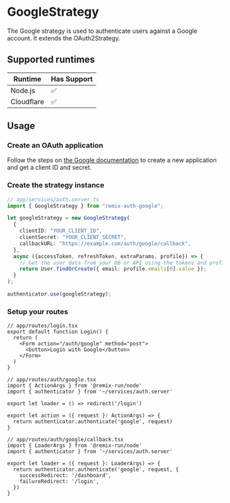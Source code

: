 # GoogleStrategy

<!-- Description -->

The Google strategy is used to authenticate users against a Google account. It extends the OAuth2Strategy.

## Supported runtimes

| Runtime    | Has Support |
| ---------- | ----------- |
| Node.js    | ✅          |
| Cloudflare | ✅          |

<!-- If it doesn't support one runtime, explain here why -->

## Usage

### Create an OAuth application

Follow the steps on [the Google documentation](https://developers.google.com/identity/protocols/oauth2/web-server#creatingcred) to create a new application and get a client ID and secret.

### Create the strategy instance

```ts
// app/services/auth.server.ts
import { GoogleStrategy } from "remix-auth-google";

let googleStrategy = new GoogleStrategy(
  {
    clientID: "YOUR_CLIENT_ID",
    clientSecret: "YOUR_CLIENT_SECRET",
    callbackURL: "https://example.com/auth/google/callback",
  },
  async ({accessToken, refreshToken, extraParams, profile}) => {
    // Get the user data from your DB or API using the tokens and profile
    return User.findOrCreate({ email: profile.emails[0].value });
  }
);

authenticator.use(googleStrategy);
```

### Setup your routes

```tsx
// app/routes/login.tsx
export default function Login() {
  return (
    <Form action="/auth/google" method="post">
      <button>Login with Google</button>
    </Form>
  )
}
```

```tsx
// app/routes/auth/google.tsx
import { ActionArgs } from '@remix-run/node'
import { authenticator } from '~/services/auth.server'

export let loader = () => redirect('/login')

export let action = ({ request }: ActionArgs) => {
  return authenticator.authenticate('google', request)
}
```

```tsx
// app/routes/auth/google/callback.tsx
import { LoaderArgs } from '@remix-run/node'
import { authenticator } from '~/services/auth.server'

export let loader = ({ request }: LoaderArgs) => {
  return authenticator.authenticate('google', request, {
    successRedirect: '/dashboard',
    failureRedirect: '/login',
  })
}
```

